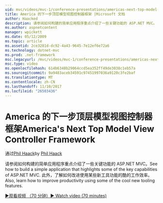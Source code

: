 ```yaml
---
uid: mvc/videos/mvc-1/conference-presentations/americas-next-top-model-view-controller-framework
title: America 的下一步顶层模型视图控制器框架 |Microsoft 文档
author: Haacked
description: 请参阅如何构建的简单应用程序重点介绍了一些关键功能的 ASP.NET MVC。 此外，了解如何提高工作效率使用某些...
ms.author: aspnetcontent
manager: wpickett
ms.date: 05/12/2009
ms.topic: article
ms.assetid: 2ce3281d-dc92-4a43-9645-7e12ef6e72a6
ms.technology: dotnet-mvc
ms.prod: .net-framework
msc.legacyurl: /mvc/videos/mvc-1/conference-presentations/americas-next-top-model-view-controller-framework
msc.type: video
ms.openlocfilehash: 614b6348b29064ccd5ea352ff49de3038c1eb57a
ms.sourcegitcommit: 9a9483aceb34591c97451997036a9120c3fe2baf
ms.translationtype: MT
ms.contentlocale: zh-CN
ms.lasthandoff: 11/10/2017
ms.locfileid: "26503436"
---
```

<a name="americas-next-top-model-view-controller-framework"></a><span data-ttu-id="75ca8-104">America 的下一步顶层模型视图控制器框架</span><span class="sxs-lookup"><span data-stu-id="75ca8-104">America's Next Top Model View Controller Framework</span></span>
====================
<span data-ttu-id="75ca8-105">通过[Phil Haack](https://github.com/Haacked)</span><span class="sxs-lookup"><span data-stu-id="75ca8-105">by [Phil Haack](https://github.com/Haacked)</span></span>

<span data-ttu-id="75ca8-106">请参阅如何构建的简单应用程序重点介绍了一些关键功能的 ASP.NET MVC。</span><span class="sxs-lookup"><span data-stu-id="75ca8-106">See how to build a simple application that highlights some of the key capabilities of ASP.NET MVC.</span></span> <span data-ttu-id="75ca8-107">此外，了解如何改进使用某些新工具功能的酷的工作效率。</span><span class="sxs-lookup"><span data-stu-id="75ca8-107">Also, learn how to improve productivity using some of the cool new tooling features.</span></span>

[<span data-ttu-id="75ca8-108">&#9654;观看视频 （70 分钟）</span><span class="sxs-lookup"><span data-stu-id="75ca8-108">&#9654; Watch video (70 minutes)</span></span>](https://channel9.msdn.com/Blogs/ASP-NET-Site-Videos/americas-next-top-model-view-controller-framework)
